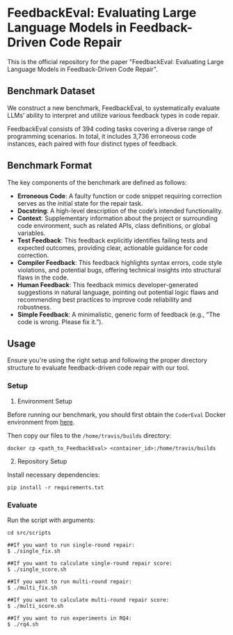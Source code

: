 # FeedbackEval: Evaluating Large Language Models in Feedback-Driven Code Repair

This is the official repository for the paper "FeedbackEval: Evaluating Large Language Models in Feedback-Driven Code
Repair".

## Benchmark Dataset

We construct a new benchmark, FeedbackEval, to systematically evaluate LLMs’ ability to interpret and
utilize various feedback types in code repair.

FeedbackEval consists of 394 coding tasks covering a diverse range of programming scenarios. In total, it includes 3,736
erroneous code instances, each paired with four distinct types of
feedback.

## Benchmark Format

The key components of the benchmark are defined as follows:

* **Erroneous Code**: A faulty function or code snippet requiring
  correction serves as the initial state for the repair task.
* **Docstring**: A high-level description of the code’s intended functionality.
* **Context**: Supplementary information about the project or surrounding code environment, such as related APIs, class
  definitions, or global variables.
* **Test Feedback**: This feedback explicitly identifies failing tests and expected outcomes,
  providing clear, actionable guidance for code correction.
* **Compiler Feedback**: This feedback highlights syntax errors, code style violations,
  and potential bugs, offering technical insights into structural
  flaws in the code.
* **Human Feedback**: This feedback mimics developer-generated suggestions in natural language, pointing out potential logic
  flaws and recommending
  best practices to improve code reliability and robustness.
* **Simple Feedback**: A minimalistic, generic form of feedback
  (e.g., “The code is wrong. Please fix it.”).

## Usage

Ensure you're using the right setup and following the proper directory structure to evaluate feedback-driven code repair
with our tool.

### Setup

1. Environment Setup

Before running our benchmark, you should first obtain the `CoderEval` Docker environment from [here](https://github.com/CoderEval/CoderEval).

Then copy our files to the `/home/travis/builds` directory:
```
docker cp <path_to_FeedbackEval> <container_id>:/home/travis/builds
```



2. Repository Setup

Install necessary dependencies:
```
pip install -r requirements.txt
```

### Evaluate

Run the script with arguments:
```
cd src/scripts

##If you want to run single-round repair:
$ ./single_fix.sh

##If you want to calculate single-round repair score:
$ ./single_score.sh

##If you want to run multi-round repair:
$ ./multi_fix.sh

##If you want to calculate multi-round repair score:
$ ./multi_score.sh

##If you want to run experiments in RQ4:
$ ./rq4.sh
```